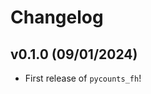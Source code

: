 # Changelog

<!--next-version-placeholder-->

## v0.1.0 (09/01/2024)

- First release of `pycounts_fh`!
